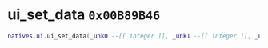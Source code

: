# ui_set_data `0x00B89B46`

```lua
natives.ui.ui_set_data(_unk0 --[[ integer ]], _unk1 --[[ integer ]], _unk2 --[[ integer ]])
```